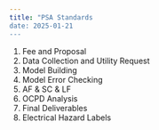 ```yaml
---
title: "PSA Standards
date: 2025-01-21
---
```


1. Fee and Proposal
2. Data Collection and Utility Request
3. Model Building
4. Model Error Checking
5. AF & SC & LF
6. OCPD Analysis
7. Final Deliverables
8. Electrical Hazard Labels
